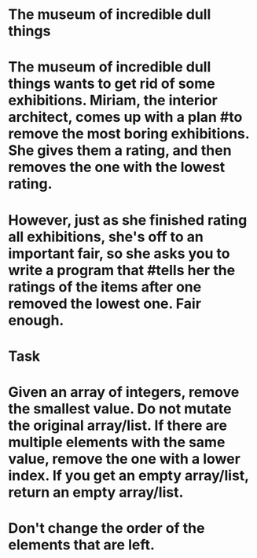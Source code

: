 # The museum of incredible dull things
# The museum of incredible dull things wants to get rid of some exhibitions. Miriam, the interior architect, comes up with a plan #to remove the most boring exhibitions. She gives them a rating, and then removes the one with the lowest rating.

# However, just as she finished rating all exhibitions, she's off to an important fair, so she asks you to write a program that #tells her the ratings of the items after one removed the lowest one. Fair enough.

# Task
# Given an array of integers, remove the smallest value. Do not mutate the original array/list. If there are multiple elements with the same value, remove the one with a lower index. If you get an empty array/list, return an empty array/list.

# Don't change the order of the elements that are left.